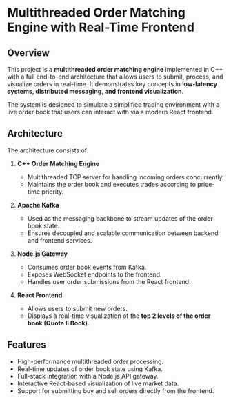 # Multithreaded Order Matching Engine with Real-Time Frontend

## Overview
This project is a **multithreaded order matching engine** implemented in C++ with a full end-to-end architecture that allows users to submit, process, and visualize orders in real-time. It demonstrates key concepts in **low-latency systems, distributed messaging, and frontend visualization**.

The system is designed to simulate a simplified trading environment with a live order book that users can interact with via a modern React frontend.

## Architecture
The architecture consists of:

1. **C++ Order Matching Engine**  
   - Multithreaded TCP server for handling incoming orders concurrently.  
   - Maintains the order book and executes trades according to price-time priority.  

2. **Apache Kafka**  
   - Used as the messaging backbone to stream updates of the order book state.  
   - Ensures decoupled and scalable communication between backend and frontend services.  

3. **Node.js Gateway**  
   - Consumes order book events from Kafka.  
   - Exposes WebSocket endpoints to the frontend.  
   - Handles user order submissions from the React frontend.  

4. **React Frontend**  
   - Allows users to submit new orders.  
   - Displays a real-time visualization of the **top 2 levels of the order book (Quote II Book)**.  

## Features
- High-performance multithreaded order processing.  
- Real-time updates of order book state using Kafka.  
- Full-stack integration with a Node.js API gateway.  
- Interactive React-based visualization of live market data.  
- Support for submitting buy and sell orders directly from the frontend.

